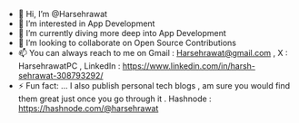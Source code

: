 - 👋 Hi, I’m @Harsehrawat
- 👀 I’m interested in App Development
- 🌱 I’m currently diving more deep into App Development
- 💞️ I’m looking to collaborate on Open Source Contributions 
- 📫 You can always reach to me on Gmail : Harsehrawat@gmail.com , X : HarsehrawatPC , LinkedIn : https://www.linkedin.com/in/harsh-sehrawat-308793292/
- ⚡ Fun fact: ... I also publish personal tech blogs , am sure you would find them great just once you go through it . Hashnode : https://hashnode.com/@harsehrawat

<!---
Harsehrawat/Harsehrawat is a ✨ special ✨ repository because its `README.md` (this file) appears on your GitHub profile.
You can click the Preview link to take a look at your changes.
--->
